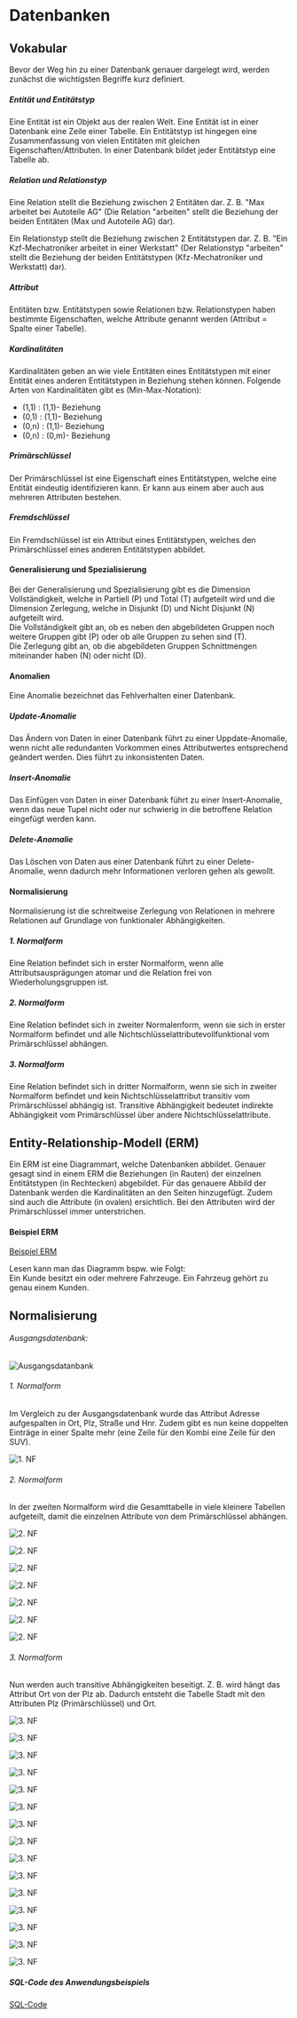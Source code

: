 # Datenbanken

## Vokabular
Bevor der Weg hin zu einer Datenbank genauer dargelegt wird, werden zunächst die wichtigsten Begriffe kurz definiert.

##### Entität und Entitätstyp

Eine Entität ist ein Objekt aus der realen Welt. Eine Entität ist in einer Datenbank eine Zeile einer Tabelle. 
Ein Entitätstyp ist hingegen eine Zusammenfassung von vielen Entitäten mit gleichen Eigenschaften/Attributen. In einer Datenbank bildet jeder Entitätstyp eine Tabelle ab. 

##### Relation und Relationstyp

Eine Relation stellt die Beziehung zwischen 2 Entitäten dar. 
Z. B. "Max arbeitet bei Autoteile AG" (Die Relation "arbeiten" stellt die Beziehung der beiden Entitäten (Max und Autoteile AG) dar).

Ein Relationstyp stellt die Beziehung zwischen 2 Entitätstypen dar.
Z. B. "Ein Kzf-Mechatroniker arbeitet in einer Werkstatt" (Der Relationstyp "arbeiten" stellt die Beziehung der beiden Entitätstypen (Kfz-Mechatroniker und Werkstatt) dar).

##### Attribut

Entitäten bzw. Entitätstypen sowie Relationen bzw. Relationstypen haben bestimmte Eigenschaften, welche Attribute genannt werden (Attribut = Spalte einer Tabelle).

##### Kardinalitäten 

Kardinalitäten geben an wie viele Entitäten eines Entitätstypen mit einer Entität eines anderen Entitätstypen in Beziehung stehen können. 
Folgende Arten von Kardinalitäten gibt es (Min-Max-Notation):
- (1,1) : (1,1)- Beziehung
- (0,1) : (1,1)- Beziehung
- (0,n) : (1,1)- Beziehung
- (0,n) : (0,m)- Beziehung

##### Primärschlüssel

Der Primärschlüssel ist eine Eigenschaft eines Entitätstypen, welche eine Entität eindeutig identifizieren kann. Er kann aus einem aber auch aus mehreren Attributen bestehen. 

##### Fremdschlüssel 

Ein Fremdschlüssel ist ein Attribut eines Entitätstypen, welches den Primärschlüssel eines anderen Entitätstypen abbildet.

#### Generalisierung und Spezialisierung
Bei der Generalisierung und Spezialisierung gibt es die Dimension Vollständigkeit, welche in Partiell (P) und Total (T) aufgeteilt wird und die Dimension Zerlegung, welche in Disjunkt (D) und Nicht Disjunkt (N) aufgeteilt wird.  
Die Vollständigkeit gibt an, ob es neben den abgebildeten Gruppen noch weitere Gruppen gibt (P) oder ob alle Gruppen zu sehen sind (T).  
Die Zerlegung gibt an, ob die abgebildeten Gruppen Schnittmengen miteinander haben (N) oder nicht (D).

#### Anomalien
Eine Anomalie bezeichnet das Fehlverhalten einer Datenbank.
##### Update-Anomalie
Das Ändern von Daten in einer Datenbank führt zu einer Uppdate-Anomalie, wenn nicht alle redundanten Vorkommen eines Attributwertes entsprechend geändert werden. Dies führt zu inkonsistenten Daten.
##### Insert-Anomalie
Das Einfügen von Daten in einer Datenbank führt zu einer Insert-Anomalie, wenn das neue Tupel nicht oder nur schwierig in die betroffene Relation eingefügt werden kann.
##### Delete-Anomalie
Das Löschen von Daten aus einer Datenbank führt zu einer Delete-Anomalie, wenn dadurch mehr Informationen verloren gehen als gewollt.

#### Normalisierung
Normalisierung ist die schreitweise Zerlegung von Relationen in mehrere Relationen auf Grundlage von funktionaler Abhängigkeiten.
##### 1. Normalform
Eine Relation befindet sich in erster Normalform, wenn alle Attributsausprägungen atomar und die Relation frei von Wiederholungsgruppen ist.
##### 2. Normalform
Eine Relation befindet sich in zweiter Normalenform, wenn sie sich in erster Normalform befindet und alle Nichtschlüsselattributevollfunktional vom Primärschlüssel abhängen.
##### 3. Normalform
Eine Relation befindet sich in dritter Normalform, wenn sie sich in zweiter Normalform befindet und kein Nichtschlüsselattribut transitiv vom Primärschlüssel abhängig ist.
Transitive Abhängigkeit bedeutet indirekte Abhängigkeit vom Primärschlüssel über andere Nichtschlüsselattribute.


## Entity-Relationship-Modell (ERM)

Ein ERM ist eine Diagrammart, welche Datenbanken abbildet. Genauer gesagt sind in einem ERM die Beziehungen (in Rauten) der einzelnen Entitätstypen (in Rechtecken) abgebildet. Für das genauere Abbild der Datenbank werden die Kardinalitäten an den Seiten hinzugefügt. Zudem sind auch die Attribute (in ovalen) ersichtlich. Bei den Attributen wird der Primärschlüssel immer unterstrichen.

#### Beispiel ERM
[Beispiel ERM](https://github.com/JoBo33/Datenbanken/blob/main/Anwendungsscreenshots%20und%20ERM/ERM.pdf "Beispiel ERM")

Lesen kann man das Diagramm bspw. wie Folgt:  
Ein Kunde besitzt ein oder mehrere Fahrzeuge. 
Ein Fahrzeug gehört zu genau einem Kunden.

## Normalisierung 

###### Ausgangsdatenbank: 
![Ausgangsdatanbank](https://github.com/JoBo33/Datenbanken/blob/main/Anwendungsscreenshots%20und%20ERM/Ausgangsdatenbank.png "Ausgangsdatenbank")


###### 1. Normalform

Im Vergleich zu der Ausgangsdatenbank wurde das Attribut Adresse aufgespalten in Ort, Plz, Straße und Hnr. Zudem gibt es nun keine doppelten Einträge in einer Spalte mehr (eine Zeile für den Kombi eine Zeile für den SUV).

![1. NF](https://github.com/JoBo33/Datenbanken/blob/main/Anwendungsscreenshots%20und%20ERM/1.%20NF.png "1. NF")

###### 2. Normalform

In der zweiten Normalform wird die Gesamttabelle in viele kleinere Tabellen aufgeteilt, damit die einzelnen Attribute von dem Primärschlüssel abhängen. 

![2. NF](https://github.com/JoBo33/Datenbanken/blob/main/Anwendungsscreenshots%20und%20ERM/2.%20NF%20(Fahrzeug).png "2. NF Tabelle Fahrzeug")

![2. NF](https://github.com/JoBo33/Datenbanken/blob/main/Anwendungsscreenshots%20und%20ERM/2.%20NF%20(Kunde).png "2. NF Tabelle Kunde")

![2. NF](https://github.com/JoBo33/Datenbanken/blob/main/Anwendungsscreenshots%20und%20ERM/2.%20NF%20(Material).png "2. NF Tabelle Material")

![2. NF](https://github.com/JoBo33/Datenbanken/blob/main/Anwendungsscreenshots%20und%20ERM/2.%20NF%20(Mitarbeiter).png "2. NF Tabelle Mitarbeiter")

![2. NF](https://github.com/JoBo33/Datenbanken/blob/main/Anwendungsscreenshots%20und%20ERM/2.%20NF%20(Reperatur).png "2. NF Tabelle Reperatur")

![2. NF](https://github.com/JoBo33/Datenbanken/blob/main/Anwendungsscreenshots%20und%20ERM/2.%20NF%20(Verbrauch).png "2. NF Tabelle Verbrauch")

![2. NF](https://github.com/JoBo33/Datenbanken/blob/main/Anwendungsscreenshots%20und%20ERM/2.%20NF%20(Werkstatt).png "2. NF Tabelle Werkstatt")

###### 3. Normalform

Nun werden auch transitive Abhängigkeiten beseitigt. Z. B. wird hängt das Attribut Ort von der Plz ab. Dadurch entsteht die Tabelle Stadt mit den Attributen Plz (Primärschlüssel) und Ort.

![3. NF](https://github.com/JoBo33/Datenbanken/blob/main/Anwendungsscreenshots%20und%20ERM/3.%20NF%20(Stadt).png "3. NF Tabelle Stadt")

![3. NF](https://github.com/JoBo33/Datenbanken/blob/main/Anwendungsscreenshots%20und%20ERM/3.%20NF%20(Fahrzeug).png "3. NF Tabelle Fahrzeug")

![3. NF](https://github.com/JoBo33/Datenbanken/blob/main/Anwendungsscreenshots%20und%20ERM/3.%20NF%20(Geschäftskunde).png "3. NF Tabelle Geschäftskunde")

![3. NF](https://github.com/JoBo33/Datenbanken/blob/main/Anwendungsscreenshots%20und%20ERM/3.%20NF%20(Privatkunde).png "3. NF Tabelle Privatkunde")

![3. NF](https://github.com/JoBo33/Datenbanken/blob/main/Anwendungsscreenshots%20und%20ERM/3.%20NF%20(Kunde).png "3. NF Tabelle Kunde")

![3. NF](https://github.com/JoBo33/Datenbanken/blob/main/Anwendungsscreenshots%20und%20ERM/3.%20NF%20(Reperatur).png "3. NF Tabelle Reperatur")

![3. NF](https://github.com/JoBo33/Datenbanken/blob/main/Anwendungsscreenshots%20und%20ERM/3.%20NF%20(Zubehör).png "3. NF Tabelle Zubehör")

![3. NF](https://github.com/JoBo33/Datenbanken/blob/main/Anwendungsscreenshots%20und%20ERM/3.%20NF%20(ersatzteile).png "3. NF Tabelle Erstatzteile")

![3. NF](https://github.com/JoBo33/Datenbanken/blob/main/Anwendungsscreenshots%20und%20ERM/3.%20NF%20(Flüssigkeiten).png "3. NF Tabelle Flüssigkeiten")

![3. NF](https://github.com/JoBo33/Datenbanken/blob/main/Anwendungsscreenshots%20und%20ERM/3.%20NF%20(Material).png "3. NF Tabelle Material")

![3. NF](https://github.com/JoBo33/Datenbanken/blob/main/Anwendungsscreenshots%20und%20ERM/3.%20NF%20(Verbrauch).png "3. NF Tabelle Verbrauch")

![3. NF](https://github.com/JoBo33/Datenbanken/blob/main/Anwendungsscreenshots%20und%20ERM/3.%20NF%20(Werkstatt).png "3. NF Tabelle Werkstatt")

![3. NF](https://github.com/JoBo33/Datenbanken/blob/main/Anwendungsscreenshots%20und%20ERM/3.%20NF%20(Geselle).png "3. NF Tabelle Geselle")

![3. NF](https://github.com/JoBo33/Datenbanken/blob/main/Anwendungsscreenshots%20und%20ERM/3.%20NF%20(Meister).png "3. NF Tabelle Meister")

![3. NF](https://github.com/JoBo33/Datenbanken/blob/main/Anwendungsscreenshots%20und%20ERM/3.%20NF%20(Mitarbeiter).png "3. NF Tabelle Mitarbeiter")

##### SQL-Code des Anwendungsbeispiels
[SQL-Code](https://github.com/JoBo33/Datenbanken/blob/main/Anwendungsscreenshots%20und%20ERM/Normalisierung%20einer%20Datenbank%20Beispiel%20(Code).pdf)

